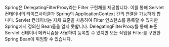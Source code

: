 
Spring은 DelegatingFilterProxy라는 Filter 구현체를 제공합니다. 
이를 통해 Servlet 컨테이너의 라이프사이클과 Spring의 ApplicationContext 간의 연결을 가능하게 합니다. 
Servlet 컨테이너는 자체 표준을 사용하여 Filter 인스턴스를 등록할 수 있지만 Spring에서 정의한 Bean들을 알지 못합니다. 
DelegatingFilterProxy를 통해 표준 Servlet 컨테이너 메커니즘을 사용하여 등록할 수 있지만 모든 작업을 Filter를 구현한 Spring Bean에 위임할 수 있습니다.